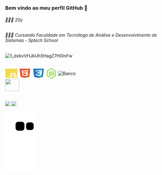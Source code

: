 ### Bem vindo ao meu perfil GitHub 👋
###### 🙋🏻‍♂️ 20y
###### 👨🏻‍💻 Cursando Faculdade em Tecnólogo de Análise e Desenvolvimento de Sistemas - Sptech School

![1_dxbvVHJkUh5HagZ7HI0nFw](https://user-images.githubusercontent.com/82120129/183794253-159e858b-bde6-4984-837a-c252a6460594.gif)

<div style="display: inline_block"><br>
  <img align="center" alt="Js" height="30" width="40" src="https://raw.githubusercontent.com/devicons/devicon/master/icons/javascript/javascript-plain.svg"/>
  <img align="center" alt="HTML" height="30" width="40" src="https://raw.githubusercontent.com/devicons/devicon/master/icons/html5/html5-original.svg"/>
  <img align="center" alt="CSS" height="30" width="40" src="https://raw.githubusercontent.com/devicons/devicon/master/icons/css3/css3-original.svg"/>  
  <img align="center" alt="NodeJS" height="35" width="35" src="https://raw.githubusercontent.com/devicons/devicon/master/icons/nodejs/nodejs-original.svg"/>
  <img align="center" 	alt="Banco" height="35" width="35" src="https://cdn.jsdelivr.net/gh/devicons/devicon/icons/microsoftsqlserver/microsoftsqlserver-plain.svg" />
  <br>
  <img aling="center" alt"MySQL" height="40" width="45" src="https://www.vectorlogo.zone/logos/mysql/mysql-official.svg" />
</div>
  
  ##

  <a href = "mailto:rodrigo.oliveira@sptech.school"><img src="https://img.shields.io/badge/Gmail-D14836?style=for-the-badge&logo=gmail&logoColor=white" target="_blank"></a>
  <a href="https://www.linkedin.com/in/rodrigo-lima-588239254/" target="_blank"><img src="https://img.shields.io/badge/-LinkedIn-%230077B5?style=for-the-badge&logo=linkedin&logoColor=white" target="_blank"></a>


 ![snake gif](https://github.com/Rodrig0Lim4/Rodrig0Lim4/blob/output/github-contribution-grid-snake.svg)

